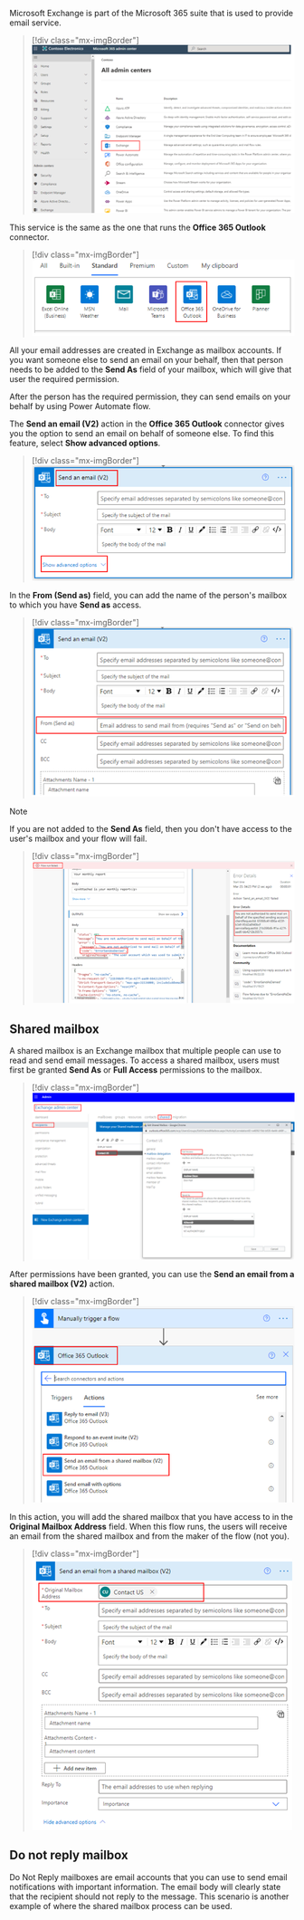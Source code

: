Microsoft Exchange is part of the Microsoft 365 suite that is used to provide email service.

> [!div class="mx-imgBorder"]
> [![Screenshot of Exchange in the admin center.](../media/exchange.png)](../media/exchange.png#lightbox)

This service is the same as the one that runs the **Office 365 Outlook** connector.

> [!div class="mx-imgBorder"]
> [![Screenshot of Office 365 Outlook listed in the Standard tab.](../media/office-365-outlook.png)](../media/office-365-outlook.png#lightbox)

All your email addresses are created in Exchange as mailbox accounts. If you want someone else to send an email on your behalf, then that person needs to be added to the **Send As** field of your mailbox, which will give that user the required permission.

After the person has the required permission, they can send emails on your behalf by using Power Automate flow.

The **Send an email (V2)** action in the **Office 365 Outlook** connector gives you the option to send an email on behalf of someone else. To find this feature, select **Show advanced options**.

> [!div class="mx-imgBorder"]
> [![Screenshot of the Show advanced options button.](../media/advanced-options.png)](../media/advanced-options.png#lightbox)

In the **From (Send as)** field, you can add the name of the person's mailbox to which you have **Send as** access.

> [!div class="mx-imgBorder"]
> [![Screenshot of the From (Send as) field.](../media/from-field.png)](../media/from-field.png#lightbox)

> [!NOTE]
> If you are not added to the **Send As** field, then you don't have access to the user's mailbox and your flow will fail.

> [!div class="mx-imgBorder"]
> [![Screenshot of the Flow Run Failed error message.](../media/flow-failed.png)](../media/flow-failed.png#lightbox)

## Shared mailbox

A shared mailbox is an Exchange mailbox that multiple people can use to read and send email messages. To access a shared mailbox, users must first be granted **Send As** or **Full Access** permissions to the mailbox.

> [!div class="mx-imgBorder"]
> [![Screenshot of the shared mailbox settings.](../media/shared-mailbox.png)](../media/shared-mailbox.png#lightbox)

After permissions have been granted, you can use the **Send an email from a shared mailbox (V2)** action.

> [!div class="mx-imgBorder"]
> [![Screenshot of the Send an email from a shared mailbox (V2) action.](../media/send-email-shared.png)](../media/send-email-shared.png#lightbox)

In this action, you will add the shared mailbox that you have access to in the **Original Mailbox Address** field. When this flow runs, the users will receive an email from the shared mailbox and from the maker of the flow (not you).

> [!div class="mx-imgBorder"]
> [![Screenshot of the Original Mailbox Address field.](../media/original-mailbox.png)](../media/original-mailbox.png#lightbox)

## Do not reply mailbox

Do Not Reply mailboxes are email accounts that you can use to send email notifications with important information. The email body will clearly state that the recipient should not reply to the message. This scenario is another example of where the shared mailbox process can be used.

